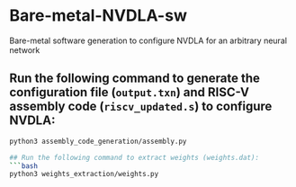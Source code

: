 # Bare-metal-NVDLA-sw
Bare-metal software generation to configure NVDLA for an arbitrary neural network  

## Run the following command to generate the configuration file (`output.txn`) and RISC-V assembly code (`riscv_updated.s`) to configure NVDLA:
```bash
python3 assembly_code_generation/assembly.py

## Run the following command to extract weights (weights.dat):
```bash
python3 weights_extraction/weights.py
